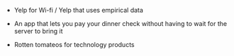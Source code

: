- Yelp for Wi-fi / Yelp that uses empirical data

- An app that lets you pay your dinner check without having to wait for the server to bring it

- Rotten tomateos for technology products


